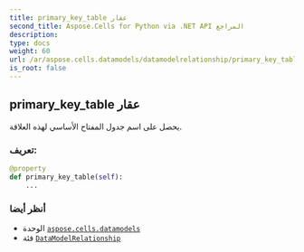 ```yaml
---
title: primary_key_table عقار
second_title: Aspose.Cells for Python via .NET API المراجع
description:
type: docs
weight: 60
url: /ar/aspose.cells.datamodels/datamodelrelationship/primary_key_table/
is_root: false
---
```

##  primary_key_table عقار

يحصل على اسم جدول المفتاح الأساسي لهذه العلاقة.
###  تعريف:
```python
@property
def primary_key_table(self):
    ...
```

###  أنظر أيضا
* الوحدة [`aspose.cells.datamodels`](../../)
* فئة [`DataModelRelationship`](/cells/python-net/ar/aspose.cells.datamodels/datamodelrelationship)
